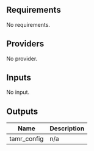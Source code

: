 <!-- BEGINNING OF PRE-COMMIT-TERRAFORM DOCS HOOK -->
## Requirements

No requirements.

## Providers

No provider.

## Inputs

No input.

## Outputs

| Name | Description |
|------|-------------|
| tamr\_config | n/a |

<!-- END OF PRE-COMMIT-TERRAFORM DOCS HOOK -->
